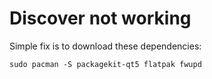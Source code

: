 # Discover not working


Simple fix is to download these dependencies:
```
sudo pacman -S packagekit-qt5 flatpak fwupd
```
